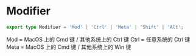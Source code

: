 <!--
 * @Author: haifeng.lu haifeng.lu@ly.com
 * @Date: 2022-08-23 11:37:51
 * @LastEditors: haifeng.lu
 * @LastEditTime: 2022-12-09 01:00:59
 * @Description: 
-->
# Modifier

```ts
export type Modifier = 'Mod' | 'Ctrl' | 'Meta' | 'Shift' | 'Alt';
```

Mod = MacOS 上的 Cmd 键 / 其他系统上的 Ctrl 键
Ctrl = 任意系统的 Ctrl 键
Meta = MacOS 上的 Cmd 键 / 其他系统上的 Win 键
